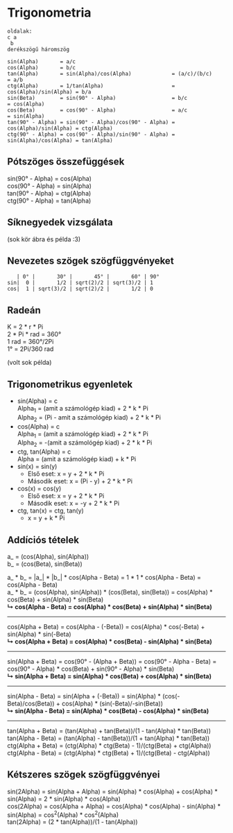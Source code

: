 # Trigonometria
```
oldalak:
c a
 b
derékszögű háromszög
```

```
sin(Alpha)       = a/c
cos(Alpha)       = b/c
tan(Alpha)       = sin(Alpha)/cos(Alpha)             = (a/c)/(b/c)           = a/b
ctg(Alpha)       = 1/tan(Alpha)                      = cos(Alpha)/sin(Alpha) = b/a  
sin(Beta)        = sin(90° - Alpha)                  = b/c                   = cos(Alpha)
cos(Beta)        = cos(90° - Alpha)                  = a/c                   = sin(Alpha)
tan(90° - Alpha) = sin(90° - Alpha)/cos(90° - Alpha) = cos(Alpha)/sin(Alpha) = ctg(Alpha)
ctg(90° - Alpha) = cos(90° - Alpha)/sin(90° - Alpha) = sin(Alpha)/cos(Alpha) = tan(Alpha)
```

## Pótszöges összefüggések
sin(90° - Alpha) = cos(Alpha)    
cos(90° - Alpha) = sin(Alpha)  
tan(90° - Alpha) = ctg(Alpha)  
ctg(90° - Alpha) = tan(Alpha)

## Síknegyedek vizsgálata
(sok kör ábra és példa :3)

## Nevezetes szögek szögfüggvényeket
```
   | 0° |       30° |       45° |       60° | 90°
sin|  0 |       1/2 | sqrt(2)/2 | sqrt(3)/2 | 1
cos|  1 | sqrt(3)/2 | sqrt(2)/2 |       1/2 | 0
```

## Radeán
K = 2 * r * Pi  
2 * Pi * rad = 360°  
1 rad = 360°/2Pi  
1° = 2Pi/360 rad

(volt sok példa)

## Trigonometrikus egyenletek
- sin(Alpha) = c  
Alpha<sub>1</sub> = (amit a számológép kiad) + 2 * k * Pi  
Alpha<sub>2</sub> = (Pi - amit a számológép kiad) + 2 * k * Pi  
- cos(Alpha) = c  
Alpha<sub>1</sub> = (amit a számológép kiad) + 2 * k * Pi  
Alpha<sub>2</sub> = -(amit a számológép kiad) + 2 * k * Pi  
- ctg, tan(Alpha) = c  
Alpha = (amit a számológép kiad) + k * Pi
- sin(x) = sin(y)
  - Első eset: x = y + 2 * k * Pi
  - Második eset: x = (Pi - y) + 2 * k * Pi
- cos(x) = cos(y)
  - Első eset: x = y + 2 * k * Pi
  - Második eset: x = -y + 2 * k * Pi
- ctg, tan(x) = ctg, tan(y)  
  - x = y + k * Pi

## Addíciós tételek
a_ = (cos(Alpha), sin(Alpha))  
b_ = (cos(Beta),   sin(Beta))

a_ * b_ = |a_| * |b_| * cos(Alpha - Beta) = 1 * 1 * cos(Alpha - Beta) = cos(Alpha - Beta)  
a_ * b_ = (cos(Alpha), sin(Alpha)) * (cos(Beta), sin(Beta)) = cos(Alpha) * cos(Beta) + sin(Alpha) * sin(Beta)  
**↳ cos(Alpha - Beta) = cos(Alpha) * cos(Beta) + sin(Alpha) * sin(Beta)**
<hr>

cos(Alpha + Beta) = cos(Alpha - (-Beta)) = cos(Alpha) * cos(-Beta) + sin(Alpha) * sin(-Beta)  
**↳ cos(Alpha + Beta) = cos(Alpha) * cos(Beta) - sin(Alpha) * sin(Beta)**
<hr>

sin(Alpha + Beta) = cos(90° - (Alpha + Beta)) = cos(90° - Alpha - Beta) = cos(90° - Alpha) * cos(Beta) + sin(90° - Alpha) * sin(Beta)  
**↳ sin(Alpha + Beta) = sin(Alpha) * cos(Beta) + cos(Alpha) * sin(Beta)**
<hr>

sin(Alpha - Beta) = sin(Alpha + (-Beta)) = sin(Alpha) * (cos(-Beta)/cos(Beta)) + cos(Alpha) * (sin(-Beta)/-sin(Beta))  
**↳ sin(Alpha - Beta) = sin(Alpha) * cos(Beta) - cos(Alpha) * sin(Beta)**
<hr>

tan(Alpha + Beta) = (tan(Alpha) + tan(Beta))/(1 - tan(Alpha) * tan(Beta))  
tan(Alpha - Beta) = (tan(Alpha) - tan(Beta))/(1 + tan(Alpha) * tan(Beta))  
ctg(Alpha + Beta) = (ctg(Alpha) * ctg(Beta) - 1)/(ctg(Beta) + ctg(Alpha))  
ctg(Alpha - Beta) = (ctg(Alpha) * ctg(Beta) + 1)/(ctg(Beta) - ctg(Alpha))  

## Kétszeres szögek szögfüggvényei
sin(2Alpha) = sin(Alpha + Alpha) = sin(Alpha) * cos(Alpha) + cos(Alpha) * sin(Alpha) = 2 * sin(Alpha) * cos(Alpha)  
cos(2Alpha) = cos(Alpha + Alpha) = cos(Alpha) * cos(Alpha) - sin(Alpha) * sin(Alpha) = cos<sup>2</sup>(Alpha) * cos<sup>2</sup>(Alpha)  
tan(2Alpha) = (2 * tan(Alpha))/(1 - tan(Alpha))